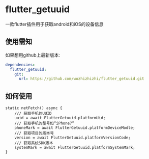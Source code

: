 # flutter_getuuid

一款flutter插件用于获取android和iOS的设备信息

## 使用需知
如果想用github上最新版本:

```yaml
dependencies:
  flutter_getuuid:
    git:
      url: https://github.com/wozhizhizhi/flutter_getuuid.git
```

## 如何使用

```
static netFetch() async {
    /// 获取手机的UUID
    uuid = await FlutterGetuuid.platformUid;
    /// 获取手机的型号如“iPhone7”
    phoneMark = await FlutterGetuuid.platformDeviceModle;
    /// 获取项目的版本号
    version = await FlutterGetuuid.platformVersionCode;
    /// 获取系统SDK版本
    systemMark = await FlutterGetuuid.platformSystemMark;
}
```
